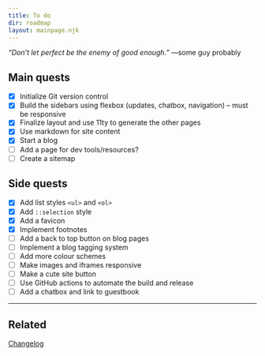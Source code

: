 ```yaml
---
title: To do
dir: roadmap
layout: mainpage.njk
---
```


_“Don’t let perfect be the enemy of good enough.”_ —some guy probably

## Main quests

- [x] Initialize Git version control
- [x] Build the sidebars using flexbox (updates, chatbox, navigation) – must be responsive
- [x] Finalize layout and use 11ty to generate the other pages
- [x] Use markdown for site content
- [x] Start a blog
- [ ] Add a page for dev tools/resources?
- [ ] Create a sitemap

## Side quests

- [x] Add list styles `<ul>` and `<ol>`
- [x] Add `::selection` style
- [x] Add a favicon
- [x] Implement footnotes
- [ ] Add a back to top button on blog pages
- [ ] Implement a blog tagging system
- [ ] Add more colour schemes
- [ ] Make images and iframes responsive
- [ ] Make a cute site button
- [ ] Use GitHub actions to automate the build and release
- [ ] Add a chatbox and link to guestbook

---

## Related

[Changelog](/changelog)
